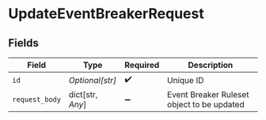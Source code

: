 # UpdateEventBreakerRequest


## Fields

| Field                                      | Type                                       | Required                                   | Description                                |
| ------------------------------------------ | ------------------------------------------ | ------------------------------------------ | ------------------------------------------ |
| `id`                                       | *Optional[str]*                            | :heavy_check_mark:                         | Unique ID                                  |
| `request_body`                             | dict[str, *Any*]                           | :heavy_minus_sign:                         | Event Breaker Ruleset object to be updated |